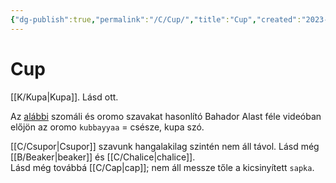 ```yaml
---
{"dg-publish":true,"permalink":"/C/Cup/","title":"Cup","created":"2023-11-05T02:58","updated":"2025-08-20T18:46"}
---
```



# Cup

[[K/Kupa\|Kupa]]. Lásd ott.  

Az [alábbi](https://youtu.be/TiS8PomD78w) szomáli és oromo szavakat hasonlító Bahador Alast féle videóban előjön az oromo `kubbayyaa` = csésze, kupa szó.  

[[C/Csupor\|Csupor]] szavunk hangalakilag szintén nem áll távol. Lásd még [[B/Beaker\|beaker]] és [[C/Chalice\|chalice]].  
Lásd még továbbá [[C/Cap\|cap]]; nem áll messze tőle a kicsinyített `sapka`.  